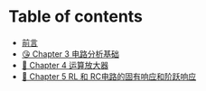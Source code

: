 # Table of contents

* [前言](README.md)
* [😘 Chapter 3 电路分析基础](chapter3.md)
* [🥰 Chapter 4 运算放大器](chapter-4-yun-suan-fang-da-qi.md)
* [🧐 Chapter 5 RL 和 RC电路的固有响应和阶跃响应](chapter-5-rl-he-rc-dian-lu-de-gu-you-xiang-ying-he-jie-yue-xiang-ying.md)
